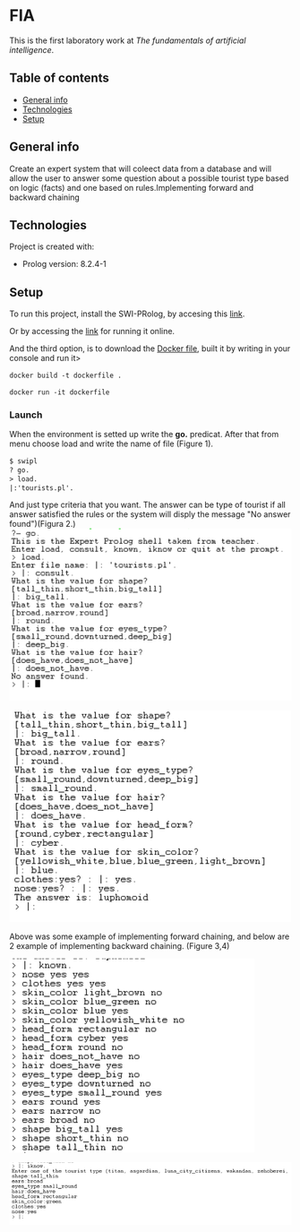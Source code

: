 # FIA

This is the first laboratory work at *The fundamentals of artificial intelligence*.

## Table of contents
* [General info](#general-info)
* [Technologies](#technologies)
* [Setup](#setup)

## General info

Create an expert system that will coleect data  from a database and will allow the user to
answer some question about a possible tourist type based on logic (facts) and one based
on rules.Implementing forward and backward chaining
	
## Technologies
Project is created with:
* Prolog version: 8.2.4-1
	
## Setup
To run this project, install the SWI-PRolog, by accesing this [link](https://www.swi-prolog.org/download/stable).

Or by accessing the [link](https://swish.swi-prolog.org/) for running it online.

And the third option, is to download the [Docker file](https://github.com/MaryMN/FIA/blob/master/dockerfile), built it by writing in your console and run it>
```
docker build -t dockerfile .
```
```
docker run -it dockerfile
```

### Launch

When the environment is setted up write the **go.** predicat.
After that from menu choose load and write the name of file (Figure 1).
```
$ swipl
? go.
> load.
|:'tourists.pl'.
```

And just type criteria that you want. The answer can be type of tourist if all answer satisfied the rules or the system will disply the message "No answer found")(Figura 2.)
![Example 1](https://github.com/MaryMN/FIA/blob/master/lab1/attachments/no_asnw.png "No answer found")

![Example 2](https://github.com/MaryMN/FIA/blob/master/lab1/attachments/exem.png "Example of tourist 0 forward chaining.")

Above was some example of implementing forward chaining, and below are 2 example of implementing backward chaining. (Figure 3,4)

![Example 3](https://github.com/MaryMN/FIA/blob/master/lab1/attachments/known.png "Backward chaining-Known predicate")

![Example 4](https://github.com/MaryMN/FIA/blob/master/lab1/attachments/iknow.png "Backward chaining-IKnow predicate")


